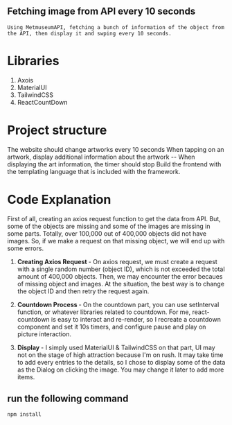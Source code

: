 ## Fetching image from API every 10 seconds
    Using MetmuseumAPI, fetching a bunch of information of the object from the API, then display it and swping every 10 seconds.

# Libraries
  1. Axois
  2. MaterialUI
  3. TailwindCSS
  4. ReactCountDown
  
# Project structure
  
The website should change artworks every 10 seconds
When tapping on an artwork, display additional information about the artwork -- When displaying the art information, the timer should stop
Build the frontend with the templating language that is included with the framework.
  
 # Code Explanation
  First of all, creating an axios request function to get the data from API. But, some of the objects are missing and some of the images are missing in some parts. Totally, over 100,000 out of 400,000 objects did not have images.
  So, if we make a request on that missing object, we will end up with some errors.
  
  1. <b> Creating Axios Request </b> -
      On axios request, we must create a request with a single random number (object ID), which is not exceeded the total amount of 400,000 objects. Then, we may encounter the error becaues of missing object and images. At the situation, the best way is to change the object ID and then retry the request again.
      
  3. <b> Countdown Process </b> -
  On the countdown part, you can use setInterval function, or whatever libraries related to countdown. For me, react-countdown is easy to interact and re-render, so I recreate a countdown component and set it 10s timers, and configure pause and play on picture interaction.
   
  4. <b> Display </b> - I simply used MaterialUI & TailwindCSS on that part, UI may not on the stage of high attraction because I'm on rush. It may take time to add every entries to  the details, so I chose to display some of the data as the Dialog on clicking the image. You may change it later to add more items.
  

## run the following command

```
npm install 
```
